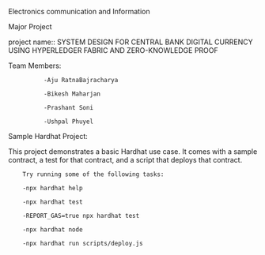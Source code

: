 Electronics communication and Information



Major Project 


project name:: SYSTEM DESIGN FOR CENTRAL BANK DIGITAL CURRENCY USING HYPERLEDGER FABRIC AND ZERO-KNOWLEDGE PROOF

Team Members: 

              -Aju RatnaBajracharya

              -Bikesh Maharjan
              
              -Prashant Soni
              
              -Ushpal Phuyel






Sample Hardhat Project:

This project demonstrates a basic Hardhat use case. It comes with a sample contract, a test for that contract, and a script that deploys that contract.

        Try running some of the following tasks:

        -npx hardhat help

        -npx hardhat test

        -REPORT_GAS=true npx hardhat test

        -npx hardhat node

        -npx hardhat run scripts/deploy.js
